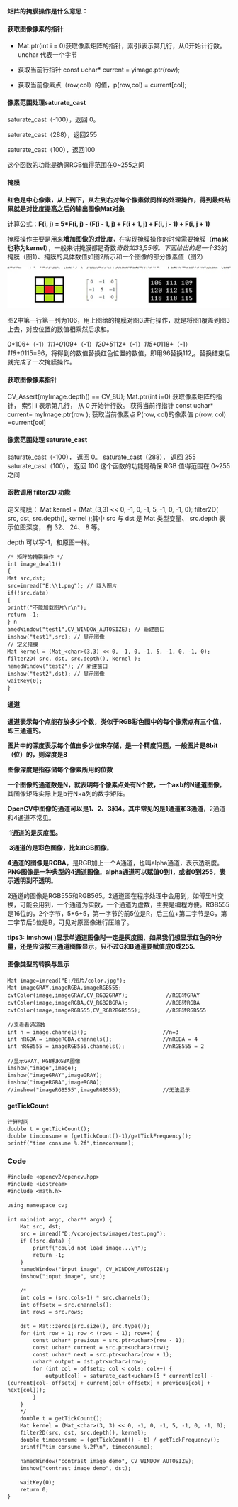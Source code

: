 **矩阵的掩膜操作是什么意思：**

#### 获取图像像素的指针

- Mat.ptr<unchar>(int i = 0)获取像素矩阵的指针，索引i表示第几行，从0开始计行数。unchar 代表一个字节    

- 获取当前行指针 const uchar* current = yimage.ptr<uchar>(row); 

- 获取当前像素点（row,col）的值，p(row,col) = current[col];

  #### 

#### 像素范围处理saturate_cast<uchar>

saturate_cast<uchar>（-100），返回 0。

saturate_cast<uchar>（288），返回255

saturate_cast<uchar>（100），返回100

这个函数的功能是确保RGB值得范围在0~255之间

#### 掩膜

**红色是中心像素，从上到下，从左到右对每个像素做同样的处理操作，得到最终结果就是对比度提高之后的输出图像Mat对象**

计算公式：**F(i, j) = 5\*F(i, j) - (F(i - 1, j) + F(i + 1, j) + F(i, j - 1) + F(i, j + 1)**

掩膜操作主要是用来**增加图像的对比度**，在实现掩膜操作的时候需要掩膜（**mask也称为kernel**），一般来讲掩膜都是奇数*奇数如3*3,5*5等。下面给出的是一个3*3的掩膜（图1）、掩膜的具体数值如图2所示和一个图像的部分像素值（图2）

![](01.jpg)

图2中第一行第一列为106，用上图给的掩膜对图3进行操作，就是将图1覆盖到图3上去，对应位置的数值相乘然后求和。

0*106+（-1）*111+0*109+（-1）*120+5*112+（-1）*115+0*118+（-1）*118+0*115=96，将得到的数值替换红色位置的数值，即用96替换112,。替换结束后就完成了一次掩膜操作。


#### **获取图像像素指针**


CV_Assert(myImage.depth() == CV_8U);
Mat.ptr<uchar>(int i=0) 获取像素矩阵的指针， 索引 i 表示第几行， 从 0 开始计行数。
获得当前行指针 const uchar* current= myImage.ptr<uchar>(row );
获取当前像素点 P(row, col)的像素值 p(row, col) =current[col]

#### 像素范围处理 saturate_cast<uchar>


saturate_cast<uchar>（-100）， 返回 0。
saturate_cast<uchar>（288）， 返回 255
saturate_cast<uchar>（100）， 返回 100
这个函数的功能是确保 RGB 值得范围在 0~255 之间

#### 函数调用 filter2D 功能

定义掩膜： Mat kernel = (Mat_<char>(3,3) << 0, -1, 0, -1, 5, -1, 0, -1, 0);
filter2D( src, dst, src.depth(), kernel );其中 src 与 dst 是 Mat 类型变量、 src.depth 表示位图深度， 有 32、 24、 8 等。

depth 可以写-1，和原图一样。

```
/* 矩阵的掩膜操作 */
int image_deal1()
{
Mat src,dst;
src=imread("E:\\1.png"); // 载入图片
if(!src.data)
{
printf("不能加载图片\r\n");
return -1;
} n
amedWindow("test1",CV_WINDOW_AUTOSIZE); // 新建窗口
imshow("test1",src); // 显示图像
// 定义掩膜
Mat kernel = (Mat_<char>(3,3) << 0, -1, 0, -1, 5, -1, 0, -1, 0);
filter2D( src, dst, src.depth(), kernel );
namedWindow("test2"); // 新建窗口
imshow("test2",dst); // 显示图像
waitKey(0);
}
```

#### 通道

**通道表示每个点能存放多少个数，类似于RGB彩色图中的每个像素点有三个值，即三通道的。**

**图片中的深度表示每个值由多少位来存储，是一个精度问题，一般图片是8bit（位）的，则深度是8**

**图像深度是指存储每个像素所用的位数**

**一个图像的通道数是N，就表明每个像素点处有N个数，一个a×b的N通道图像**，其图像矩阵实际上是b行N×a列的数字矩阵。

**OpenCV中图像的通道可以是1、2、3和4。其中常见的是1通道和3通道**，2通道和4通道不常见。

​      **1通道的是灰度图。**

​      **3通道的是彩色图像，比如RGB图像**。

​      **4通道的图像是RGBA**，是RGB加上一个A通道，也叫alpha通道，表示透明度。**PNG图像是一种典型的4通道图像**。**alpha通道可以赋值0到1，或者0到255，表示透明到不透明**。

​      2通道的图像是RGB555和RGB565。2通道图在程序处理中会用到，如傅里叶变换，可能会用到，一个通道为实数，一个通道为虚数，主要是编程方便。RGB555是16位的，2个字节，5+6+5，第一字节的前5位是R，后三位+第二字节是G，第二字节后5位是B，可见对原图像进行压缩了。



**tips3:** **imshow( )显示单通道图像时一定是灰度图**，**如果我们想显示红色的R分量，还是应该按三通道图像显示，只不过G和B通道要赋值成0或255.**

#### 图像类型的转换与显示 



```
Mat image=imread("E:/图片/color.jpg");    
Mat imageGRAY,imageRGBA,imageRGB555;  
cvtColor(image,imageGRAY,CV_RGB2GRAY);            //RGB转GRAY  
cvtColor(image,imageRGBA,CV_RGB2BGRA);            //RGB转RGBA  
cvtColor(image,imageRGB555,CV_RGB2BGR555);        //RGB转RGB555  
  
//来看看通道数  
int n = image.channels();                        //n=3  
int nRGBA = imageRGBA.channels();                //nRGBA = 4  
int nRGB555 = imageRGB555.channels();            //nRGB555 = 2  
  
//显示GRAY、RGB和RGBA图像  
imshow("image",image);  
imshow("imageGRAY",imageGRAY);  
imshow("imageRGBA",imageRGBA);  
//imshow("imageRGB555",imageRGB555);             //无法显示  
```



#### getTickCount

```
计算时间
double t = getTickCount();
double timconsume = (getTickCount()-1)/getTickFrequency();
printf("time consume %.2f",timeconsume);
```

### Code

```
#include <opencv2/opencv.hpp>
#include <iostream>
#include <math.h>

using namespace cv;

int main(int argc, char** argv) {
	Mat src, dst;
	src = imread("D:/vcprojects/images/test.png");
	if (!src.data) {
		printf("could not load image...\n");
		return -1;
	}
	namedWindow("input image", CV_WINDOW_AUTOSIZE);
	imshow("input image", src);
	
	/*
	int cols = (src.cols-1) * src.channels();
	int offsetx = src.channels();
	int rows = src.rows;

	dst = Mat::zeros(src.size(), src.type());
	for (int row = 1; row < (rows - 1); row++) {
		const uchar* previous = src.ptr<uchar>(row - 1);
		const uchar* current = src.ptr<uchar>(row);
		const uchar* next = src.ptr<uchar>(row + 1);
		uchar* output = dst.ptr<uchar>(row);
		for (int col = offsetx; col < cols; col++) {
			output[col] = saturate_cast<uchar>(5 * current[col] - (current[col- offsetx] + current[col+ offsetx] + previous[col] + next[col]));
		}
	}
	*/
	double t = getTickCount();
	Mat kernel = (Mat_<char>(3, 3) << 0, -1, 0, -1, 5, -1, 0, -1, 0);
	filter2D(src, dst, src.depth(), kernel);
	double timeconsume = (getTickCount() - t) / getTickFrequency();
	printf("tim consume %.2f\n", timeconsume);

	namedWindow("contrast image demo", CV_WINDOW_AUTOSIZE);
	imshow("contrast image demo", dst);

	waitKey(0);
	return 0;
}
```







